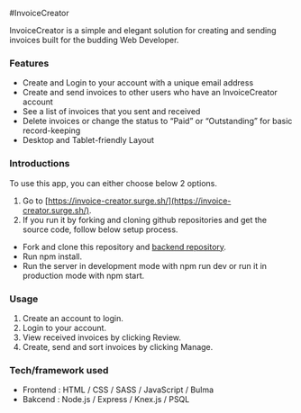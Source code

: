 #InvoiceCreator

InvoiceCreator is a simple and elegant solution for creating and sending invoices built for the budding Web Developer.

### Features

* Create and Login to your account with a unique email address
* Create and send invoices to other users who have an InvoiceCreator account
* See a list of invoices that you sent and received
* Delete invoices or change the status to “Paid” or “Outstanding” for basic record-keeping
* Desktop and Tablet-friendly Layout

### Introductions

To use this app, you can either choose below 2 options.
1. Go to [https://invoice-creator.surge.sh/](https://invoice-creator.surge.sh/).
2. If you run it by forking and cloning github repositories and get the source code, follow below setup process.
  * Fork and clone this repository and [backend repository](https://github.com/Galvanize-Gals/invoice-generator-back-end).
  * Run npm install.
  * Run the server in development mode with npm run dev or run it in production mode with npm start.
  
### Usage

1. Create an account to login.
2. Login to your account.
3. View received invoices by clicking Review.
4. Create, send and sort invoices by clicking Manage.

### Tech/framework used

* Frontend : HTML / CSS / SASS / JavaScript / Bulma
* Bakcend : Node.js / Express / Knex.js / PSQL



  



